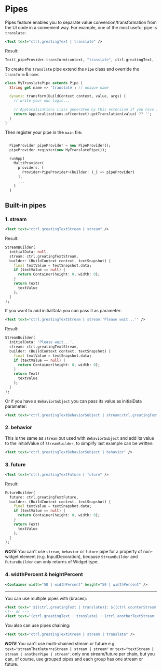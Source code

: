 

# Pipes
Pipes feature enables you to separate value conversion/transformation from the UI code in a convenient way.
For example, one of the most useful pipe is `translate`:
```XML
<Text text="ctrl.greatingText | translate" />
```
Result:
```dart
Text(_pipeProvider.transform(context, "translate", ctrl.greatingText, []))
```

To create the `translate` pipe extend the `Pipe` class and override the `transform` & `name`:
```dart
class MyTranslatePipe extends Pipe {
  String get name => 'translate'; // unique name

  dynamic transform(BuildContext context, value, args) {
    // write your own logic...

    // AppLocalizations class generated by this extension if you have JSON files inside lib/i18n folder.
    return AppLocalizations.of(context).getTranslation(value) ?? '';
  }
}
```

Then register your pipe in the `main` file:
```dart

  PipeProvider pipeProvider = new PipeProvider();
  pipeProvider.register(new MyTranslatePipe());

  runApp(
    MultiProvider(
      providers: [
        Provider<PipeProvider>(builder: (_) => pipeProvider)
      ],
      ...
    )
  )
```


## Built-in pipes

### 1. stream
```XML
<Text text="ctrl.greatingTextStream | stream" />
```
Result:
```dart
StreamBuilder(
  initialData: null,
  stream: ctrl.greatingTextStream,
  builder: (BuildContext context, textSnapshot) {
    final textValue = textSnapshot.data;
    if (textValue == null) {
      return Container(height: 0, width: 0);
    }
    return Text(
      textValue
    );
  }
);
```

If you want to add initialData you can pass it as parameter:
```XML
<Text text="ctrl.greatingTextStream | stream:'Please wait...'" />
```
Result:
```dart
StreamBuilder(
  initialData: 'Please wait...',
  stream: ctrl.greatingTextStream,
  builder: (BuildContext context, textSnapshot) {
    final textValue = textSnapshot.data;
    if (textValue == null) {
      return Container(height: 0, width: 0);
    }
    return Text(
      textValue
    );
  }
);
```

Or if you have a `BehaviorSubject` you can pass its value as initialData parameter:
```XML
<Text text="ctrl.greatingTextBehaviorSubject | stream:ctrl.greatingTextBehaviorSubject.value" />
```

### 2. behavior

This is the same as `stream` but used with `BehaviorSubject` and add its value to the initialValue of `StreamBuilder`, to simplify last example can be written:
```XML
<Text text="ctrl.greatingTextBehaviorSubject | behavior" />
```

### 3. future
```XML
<Text text="ctrl.greatingTextFuture | future" />
```
Result:
```dart
FutureBuilder(
  future: ctrl.greatingTextFuture,
  builder: (BuildContext context, textSnapshot) {
    final textValue = textSnapshot.data;
    if (textValue == null) {
      return Container(height: 0, width: 0);
    }
    return Text(
      textValue
    );
  }
);
```


***NOTE*** You can't use `stream`, `behavior` or `future` pipe for a property of non-widget element (e.g. InputDecoration), because `StreamBuilder` and `FutureBuilder` can only returns of Widget type.


### 4. widthPercent & heightPercent

```XML
<Container width="50 | widthPercent" height="50 | widthPercent" />
```

-----------
You can use multiple pipes with (braces):
```XML
<Text text="'${(ctrl.greatingText | translate)}: ${(ctrl.counterStream | stream)}'" />
<!-- or -->
<Text text="(ctrl.greatingText | translate) + (ctrl.anotherTextStream | stream)" />
```

You also can use pipes chaining:
```XML
<Text text="ctrl.greatingTextStream | stream | translate" />
```

***NOTE*** You can't use multi-chained stream or future e.g. `text="streamThatReturnsStream | stream | stream"` or `text="textStream | stream | anotherPipe | stream"`. only one stream/future per chain, but you can, of course, use grouped pipes and each group has one stream or future.

